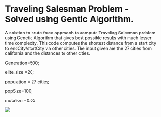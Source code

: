 # Traveling Salesman Problem - Solved using Gentic Algorithm.
A solution to brute force approach to compute Traveling Salesman problem using Genetic Algorithm that gives best possible results with much lesser time complexity. 
This code computes the shortest distance from a start city to endCity/startCity via other cities. 
The input given are the 27 cities from california and the distances to other cities.


Generation=500;

elite_size =20;

population = 27 cities;

popSize=100;

mutation =0.05

![](GeneticAlgoTSPCA/Screen%20Shot%202020-03-11%20at%2012.01.27%20AM.png)
